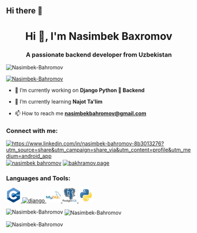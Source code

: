 ## Hi there 👋

<h1 align="center">Hi 👋, I'm Nasimbek Baxromov</h1>
<h3 align="center">A passionate backend developer from Uzbekistan</h3>

<p align="left"> <img src="https://komarev.com/ghpvc/?username=Nasimbek-Bahromov7&label=Profile%20views&color=0e75b6&style=flat" alt="Nasimbek-Bahromov" /> </p>

<p align="left"> <a href="https://github.com/ryo-ma/github-profile-trophy"><img src="https://github-profile-trophy.vercel.app/?username=Nasimbek-Bahromov" alt="Nasimbek-Bahromov" /></a> </p>

- 🔭 I’m currently working on **Django Python 🐍 Backend**

- 🌱 I’m currently learning **Najot Ta'lim**

- 📫 How to reach me **nasimbekbahromov@gmail.com**

<h3 align="left">Connect with me:</h3>
<p align="left">
<a href="https://linkedin.com/in/https://www.linkedin.com/in/nasimbek-bahromov-8b3013276?utm_source=share&utm_campaign=share_via&utm_content=profile&utm_medium=android_app" target="blank"><img align="center" src="https://raw.githubusercontent.com/rahuldkjain/github-profile-readme-generator/master/src/images/icons/Social/linked-in-alt.svg" alt="https://www.linkedin.com/in/nasimbek-bahromov-8b3013276?utm_source=share&utm_campaign=share_via&utm_content=profile&utm_medium=android_app" height="30" width="40" /></a>
<a href="https://fb.com/nasimbek bahromov" target="blank"><img align="center" src="https://raw.githubusercontent.com/rahuldkjain/github-profile-readme-generator/master/src/images/icons/Social/facebook.svg" alt="nasimbek bahromov" height="30" width="40" /></a>
<a href="https://instagram.com/bakhramov.page" target="blank"><img align="center" src="https://raw.githubusercontent.com/rahuldkjain/github-profile-readme-generator/master/src/images/icons/Social/instagram.svg" alt="bakhramov.page" height="30" width="40" /></a>
</p>

<h3 align="left">Languages and Tools:</h3>
<p align="left"> <a href="https://www.w3schools.com/cpp/" target="_blank" rel="noreferrer"> <img src="https://raw.githubusercontent.com/devicons/devicon/master/icons/cplusplus/cplusplus-original.svg" alt="cplusplus" width="40" height="40"/> </a> <a href="https://www.djangoproject.com/" target="_blank" rel="noreferrer"> <img src="https://cdn.worldvectorlogo.com/logos/django.svg" alt="django" width="40" height="40"/> </a> <a href="https://www.mysql.com/" target="_blank" rel="noreferrer"> <img src="https://raw.githubusercontent.com/devicons/devicon/master/icons/mysql/mysql-original-wordmark.svg" alt="mysql" width="40" height="40"/> </a> <a href="https://www.postgresql.org" target="_blank" rel="noreferrer"> <img src="https://raw.githubusercontent.com/devicons/devicon/master/icons/postgresql/postgresql-original-wordmark.svg" alt="postgresql" width="40" height="40"/> </a> <a href="https://www.python.org" target="_blank" rel="noreferrer"> <img src="https://raw.githubusercontent.com/devicons/devicon/master/icons/python/python-original.svg" alt="python" width="40" height="40"/> </a> </p>

<p><img align="left" src="https://github-readme-stats.vercel.app/api/top-langs?username=Nasimbek-Bahromov&show_icons=true&locale=en&layout=compact" alt="Nasimbek-Bahromov" /></p>

<p>&nbsp;<img align="center" src="https://github-readme-stats.vercel.app/api?username=Nasimbek-Bahromov&show_icons=true&locale=en" alt="Nasimbek-Bahromov" /></p>

<p><img align="center" src="https://github-readme-streak-stats.herokuapp.com/?user=Nasimbek-Bahromov&" alt="Nasimbek-Bahromov" /></p>

